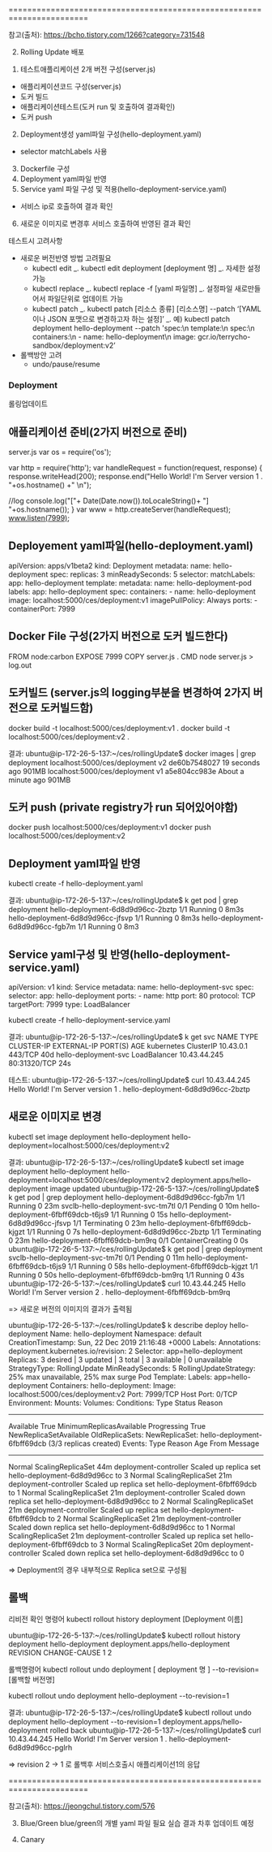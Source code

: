 

=======================================================================

참고(출처):
https://bcho.tistory.com/1266?category=731548

2. Rolling Update 배포 
1) 테스트애플리케이션 2개 버전 구성(server.js)
 - 애플리케이션코드 구성(server.js)
 - 도커 빌드
 - 애플리케이션테스트(도커 run 및 호출하여 결과확인)
 - 도커 push
2) Deployment생성 yaml파일 구성(hello-deployment.yaml)
 - selector matchLabels 사용
3) Dockerfile 구성
4) Deployment yaml파일 반영
5) Service yaml 파일 구성 및 적용(hello-deployment-service.yaml)
 - 서비스 ip로 호출하여 결과 확인
6) 새로운 이미지로 변경후 서비스 호출하여 반영된 결과 확인


테스트시 고려사항
- 새로운 버전반영 방법 고려필요
  - kubectl edit 
   _. kubectl edit deployment [deployment 명]
   _. 자세한 설정 가능
  - kubectl replace
   _. kubectl replace -f [yaml 파일명]
   _. 설정파일 새로만들어서 파일단위로 업데이트 가능
  - kubectl patch
   _. kubectl patch [리소스 종류] [리소스명] --patch ‘[YAML이나 JSON 포맷으로 변경하고자 하는 설정]’
   _. 예) kubectl patch deployment hello-deployment --patch 'spec:\n template:\n  spec:\n   containers:\n   - name: hello-deployment\n     image: gcr.io/terrycho-sandbox/deployment:v2’
- 롤백방안 고려
  - undo/pause/resume 
 


### Deployment

롤링업데이트
## 애플리케이션 준비(2가지 버전으로 준비)
server.js
var os = require('os');

var http = require('http');
var handleRequest = function(request, response) {
  response.writeHead(200);
  response.end("Hello World! I'm Server version 1 .  "+os.hostname() +" \n");

  //log
  console.log("["+
		Date(Date.now()).toLocaleString()+
		"] "+os.hostname());
}
var www = http.createServer(handleRequest);
www.listen(7999);


## Deployement yaml파일(hello-deployment.yaml)
apiVersion: apps/v1beta2
kind: Deployment
metadata:
  name: hello-deployment
spec:
  replicas: 3
  minReadySeconds: 5
  selector:
    matchLabels:
      app: hello-deployment
  template:
    metadata:
      name: hello-deployment-pod
      labels:
        app: hello-deployment
    spec:
      containers:
      - name: hello-deployment
        image: localhost:5000/ces/deployment:v1
        imagePullPolicy: Always
        ports:
        - containerPort: 7999

## Docker File 구성(2가지 버전으로 도커 빌드한다) 
FROM node:carbon
EXPOSE 7999
COPY server.js .
CMD node server.js > log.out

## 도커빌드 (server.js의 logging부분을 변경하여 2가지 버전으로 도커빌드함)
docker build -t localhost:5000/ces/deployment:v1 .
docker build -t localhost:5000/ces/deployment:v2 .

결과:
ubuntu@ip-172-26-5-137:~/ces/rollingUpdate$ docker images | grep deployment
localhost:5000/ces/deployment   v2                  de60b7548027        19 seconds ago       901MB
localhost:5000/ces/deployment   v1                  a5e804cc983e        About a minute ago   901MB

## 도커 push (private registry가 run 되어있어야함)
docker push localhost:5000/ces/deployment:v1
docker push localhost:5000/ces/deployment:v2
 

## Deployment yaml파일 반영
kubectl create -f hello-deployment.yaml 

결과:
ubuntu@ip-172-26-5-137:~/ces/rollingUpdate$ k get pod | grep deployment
hello-deployment-6d8d9d96cc-2bztp   1/1     Running   0          8m3s
hello-deployment-6d8d9d96cc-jfsvp   1/1     Running   0          8m3s
hello-deployment-6d8d9d96cc-fgb7m   1/1     Running   0          8m3



## Service yaml구성 및 반영(hello-deployment-service.yaml)
apiVersion: v1
kind: Service
metadata:
  name: hello-deployment-svc
spec:
  selector:
    app: hello-deployment
  ports:
    - name: http
      port: 80
      protocol: TCP
      targetPort: 7999
  type: LoadBalancer


kubectl create -f hello-deployment-service.yaml

결과: 
ubuntu@ip-172-26-5-137:~/ces/rollingUpdate$ k get svc
NAME                   TYPE           CLUSTER-IP     EXTERNAL-IP   PORT(S)        AGE
kubernetes             ClusterIP      10.43.0.1      <none>        443/TCP        40d
hello-deployment-svc   LoadBalancer   10.43.44.245   <pending>     80:31320/TCP   24s

테스트: 
ubuntu@ip-172-26-5-137:~/ces/rollingUpdate$ curl 10.43.44.245
Hello World! I'm Server version 1 .  hello-deployment-6d8d9d96cc-2bztp




## 새로운 이미지로 변경
kubectl set image deployment hello-deployment hello-deployment=localhost:5000/ces/deployment:v2

결과:
ubuntu@ip-172-26-5-137:~/ces/rollingUpdate$ kubectl set image deployment hello-deployment hello-deployment=localhost:5000/ces/deployment:v2
deployment.apps/hello-deployment image updated
ubuntu@ip-172-26-5-137:~/ces/rollingUpdate$ k get pod | grep deployment
hello-deployment-6d8d9d96cc-fgb7m   1/1     Running             0          23m
svclb-hello-deployment-svc-tm7tl    0/1     Pending             0          10m
hello-deployment-6fbff69dcb-t6js9   1/1     Running             0          15s
hello-deployment-6d8d9d96cc-jfsvp   1/1     Terminating         0          23m
hello-deployment-6fbff69dcb-kjgzt   1/1     Running             0          7s
hello-deployment-6d8d9d96cc-2bztp   1/1     Terminating         0          23m
hello-deployment-6fbff69dcb-bm9rq   0/1     ContainerCreating   0          0s
ubuntu@ip-172-26-5-137:~/ces/rollingUpdate$ k get pod | grep deployment
svclb-hello-deployment-svc-tm7tl    0/1     Pending   0          11m
hello-deployment-6fbff69dcb-t6js9   1/1     Running   0          58s
hello-deployment-6fbff69dcb-kjgzt   1/1     Running   0          50s
hello-deployment-6fbff69dcb-bm9rq   1/1     Running   0          43s
ubuntu@ip-172-26-5-137:~/ces/rollingUpdate$ curl 10.43.44.245
Hello World! I'm Server version 2 .  hello-deployment-6fbff69dcb-bm9rq

=> 새로운 버전의 이미지의 결과가 출력됨

ubuntu@ip-172-26-5-137:~/ces/rollingUpdate$ k describe deploy hello-deployment
Name:                   hello-deployment
Namespace:              default
CreationTimestamp:      Sun, 22 Dec 2019 21:16:48 +0000
Labels:                 <none>
Annotations:            deployment.kubernetes.io/revision: 2
Selector:               app=hello-deployment
Replicas:               3 desired | 3 updated | 3 total | 3 available | 0 unavailable
StrategyType:           RollingUpdate
MinReadySeconds:        5
RollingUpdateStrategy:  25% max unavailable, 25% max surge
Pod Template:
  Labels:  app=hello-deployment
  Containers:
   hello-deployment:
    Image:        localhost:5000/ces/deployment:v2
    Port:         7999/TCP
    Host Port:    0/TCP
    Environment:  <none>
    Mounts:       <none>
  Volumes:        <none>
Conditions:
  Type           Status  Reason
  ----           ------  ------
  Available      True    MinimumReplicasAvailable
  Progressing    True    NewReplicaSetAvailable
OldReplicaSets:  <none>
NewReplicaSet:   hello-deployment-6fbff69dcb (3/3 replicas created)
Events:
  Type    Reason             Age   From                   Message
  ----    ------             ----  ----                   -------
  Normal  ScalingReplicaSet  44m   deployment-controller  Scaled up replica set hello-deployment-6d8d9d96cc to 3
  Normal  ScalingReplicaSet  21m   deployment-controller  Scaled up replica set hello-deployment-6fbff69dcb to 1
  Normal  ScalingReplicaSet  21m   deployment-controller  Scaled down replica set hello-deployment-6d8d9d96cc to 2
  Normal  ScalingReplicaSet  21m   deployment-controller  Scaled up replica set hello-deployment-6fbff69dcb to 2
  Normal  ScalingReplicaSet  21m   deployment-controller  Scaled down replica set hello-deployment-6d8d9d96cc to 1
  Normal  ScalingReplicaSet  21m   deployment-controller  Scaled up replica set hello-deployment-6fbff69dcb to 3
  Normal  ScalingReplicaSet  20m   deployment-controller  Scaled down replica set hello-deployment-6d8d9d96cc to 0

=> Deployment의 경우 내부적으로 Replica set으로 구성됨

## 롤백
리비전 확인 명령어
 kubectl rollout history deployment [Deployment 이름]

ubuntu@ip-172-26-5-137:~/ces/rollingUpdate$ kubectl rollout history deployment hello-deployment
deployment.apps/hello-deployment 
REVISION  CHANGE-CAUSE
1         <none>
2         <none>

롤백명령어
 kubectl rollout undo deployment [ deployment 명 ] --to-revision=[롤백할 버전명]

 kubectl rollout undo deployment hello-deployment --to-revision=1

결과:
ubuntu@ip-172-26-5-137:~/ces/rollingUpdate$ kubectl rollout undo deployment hello-deployment --to-revision=1
deployment.apps/hello-deployment rolled back
ubuntu@ip-172-26-5-137:~/ces/rollingUpdate$ curl 10.43.44.245
Hello World! I'm Server version 1 .  hello-deployment-6d8d9d96cc-pglrh

=> revision 2 -> 1 로 롤백후 서비스호출시 애플리케이션1의 응답



=======================================================================

참고(출처):
https://jeongchul.tistory.com/576

3. Blue/Green 
blue/green의 개별 yaml 파일 필요
실습 결과 차후 업데이트 예정



4. Canary